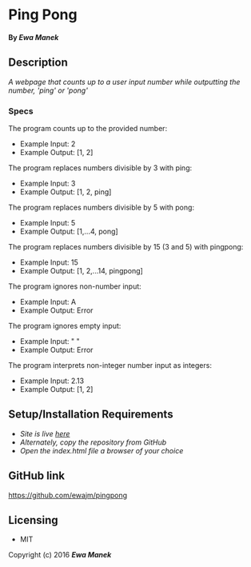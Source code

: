 # Ping Pong

#### By _Ewa Manek_

## Description

_A webpage that counts up to a user input number while outputting the number, 'ping' or 'pong'_

### Specs

The program counts up to the provided number:
* Example Input: 2
* Example Output: [1, 2]

The program replaces numbers divisible by 3 with ping:
* Example Input: 3
* Example Output: [1, 2, ping]

The program replaces numbers divisible by 5 with pong:
* Example Input: 5
* Example Output: [1,...4, pong]

The program replaces numbers divisible by 15 (3 and 5) with pingpong:
* Example Input: 15
* Example Output: [1, 2,...14, pingpong]

The program ignores non-number input:
* Example Input: A
* Example Output: Error

The program ignores empty input:
* Example Input: " "
* Example Output: Error

The program interprets non-integer number input as integers:
* Example Input: 2.13
* Example Output: [1, 2]

## Setup/Installation Requirements

* _Site is live [here](http://ewajm.github.io/pingpong/)_
* _Alternately, copy the repository from GitHub_
* _Open the index.html file a browser of your choice_

## GitHub link

https://github.com/ewajm/pingpong

## Licensing

* MIT

Copyright (c) 2016 **_Ewa Manek_**

